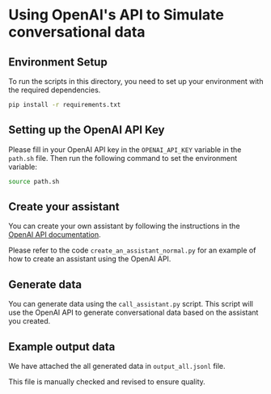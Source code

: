 # Using OpenAI's API to Simulate conversational data 

## Environment Setup
To run the scripts in this directory, you need to set up your environment with the required dependencies.
   ```bash
   pip install -r requirements.txt
   ```
## Setting up the OpenAI API Key

Please fill in your OpenAI API key in the `OPENAI_API_KEY` variable in the `path.sh` file.
Then run the following command to set the environment variable:

```bash
source path.sh
```

## Create your assistant
You can create your own assistant by following the instructions in the [OpenAI API documentation](https://platform.openai.com/docs/guides/assistants).

Please refer to the code `create_an_assistant_normal.py` for an example of how to create an assistant using the OpenAI API.

## Generate data
You can generate data using the `call_assistant.py` script. This script will use the OpenAI API to generate conversational data based on the assistant you created.

## Example output data
We have attached the all generated data in `output_all.jsonl` file. 

This file is manually checked and revised to ensure quality.